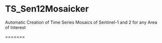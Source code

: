 # TS_Sen12Mosaicker
Automatic Creation of Time Series Mosaics of Sentinel-1 and 2 for any Area of Interest

=======

